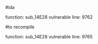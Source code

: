 #ida

function: sub_14E28
vulnerable line: 9762

#to recompile

function: sub_14E28
vulnerable line: 9765

